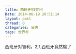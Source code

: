 ```yaml
---
title: 西班牙VS智利 
Date: 2014-06-19 20:51:14
layout: post
thread: 0
categories: 日志
tags: 世界杯
---
```


西班牙对智利，2;1,西班牙竟然输了
